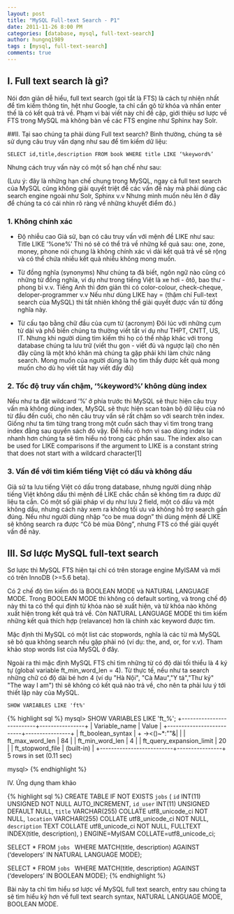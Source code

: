 ```yaml
---
layout: post
title: "MySQL Full-text Search - P1"
date: 2011-11-26 8:00 PM
categories: [database, mysql, full-text-search]
author: hungnq1989
tags : [mysql, full-text-search]
comments: true
---
```


## I.  Full text search là gì?
Nói đơn giản dễ hiểu, full text search (gọi tắt là FTS) là cách tự nhiên nhất để tìm kiếm thông tin, hệt như Google, ta chỉ cần gõ từ khóa và nhấn enter thế là có kết quả trả về. Phạm vi bài viết này chỉ đề cập, giới thiệu sơ lược về FTS trong MySQL mà không bàn về các FTS engine như Sphinx hay Solr.
<!--more-->
##II.  Tại sao chúng ta phải dùng Full text search?
Bình thường, chúng ta sẽ sử dụng câu truy vấn dạng như sau để tìm kiếm dữ liệu:

```SELECT id,title,description FROM book WHERE title LIKE ‘%keyword%’```

Nhưng cách truy vấn này có một số hạn chế như sau:

(Lưu ý: đây là những hạn chế chung trong MySQL, ngay cả full text search của MySQL cũng không giải quyết triệt để các vấn đề này mà phải dùng các search engine ngoài như Solr, Sphinx v.v Nhưng mình muốn nêu lên ở đây để chúng ta có cái nhìn rõ ràng về những khuyết điểm đó.)


### 1.    Không chính xác
- Độ nhiễu cao 
Giả sử, bạn có câu truy vấn với mệnh đề LIKE như sau:
Title LIKE ‘%one%’
Thì nó sẽ có thể trả về những kể quả sau: one, zone, money, phone nói chung là không chính xác vì dải kết quả trả về sẽ rộng và có thể chứa nhiều kết quả nhiễu không mong muốn.

- Từ đồng nghĩa (synonyms)
Như chúng ta đã biết, ngôn ngữ nào cũng có những từ đồng nghĩa, ví dụ như trong tiếng Việt là xe hơi - ôtô, bao thư - phong bì v.v. Tiếng Anh thì đơn giản thì có color-colour, check-cheque, deloper-programmer v.v Nếu như dùng LIKE hay = (thậm chí Full-text search của MySQL) thì tất nhiên không thể giải quyết được vấn từ đồng nghĩa này.

- Từ cấu tạo bằng chữ đầu của cụm từ (acronym)
Đôi lúc với những cụm từ dài và phổ biến chúng ta thường viết tắt ví dụ như THPT, CNTT, US, IT. Nhưng khi người dùng tìm kiếm thì họ có thể nhập khác với trong database chúng ta lưu trữ (viết thu gọn - viết đủ và ngược lại) cho nên đây cũng là một khó khăn mà chúng ta gặp phải khi làm chức năng search. Mong muốn của người dùng là họ tìm thấy được kết quả mong muốn cho dù họ viết tắt hay viết đầy đủ) 

### 2.    Tốc độ truy vấn chậm, ‘%keyword%’ không dùng index
Nếu như ta đặt wildcard ‘%’ ở phía trước thì MySQL sẽ thực hiện câu truy vấn mà không dùng index, MySQL sẽ thực hiện scan toàn bộ dữ liệu của nó từ đầu đến cuối, cho nên câu truy vấn sẽ rất chậm so với search trên index. Giống như ta tìm từng trang trong một cuốn sách thay vì tìm trong trang index đằng sau quyển sách đó vậy. Để hiểu rõ hơn vì sao dùng index lại nhanh hơn chúng ta sẽ tìm hiểu nó trong các phần sau.
The index also can be used for LIKE comparisons if the argument to LIKE is a constant string that does not start with a wildcard character[1]

### 3.    Vấn đề với tìm kiếm tiếng Việt có dấu và không dấu
Giả sử ta lưu tiếng Việt có dấu trong database, nhưng người dùng nhập tiếng Việt không dấu thì mệnh đề LIKE chắc chắn sẽ không tìm ra được dữ liệu ta cần. Có một số giải pháp ví dụ như lưu 2 field, một có dấu và một không dấu, nhưng cách này xem ra không tối ưu và không hỗ trợ search gần đúng. Nếu như người dùng nhập “co be mua dogn” thì dùng mệnh đề LIKE sẽ không search ra được “Cô bé mùa Đông”, nhưng FTS có thể giải quyết vấn đề này.

## III. Sơ lược MySQL full-text search

Sơ lược thì MySQL FTS hiện tại chỉ có trên storage engine MyISAM và mới có trên InnoDB  (>=5.6 beta).

Có 2 chế độ tìm kiếm đó là BOOLEAN MODE và NATURAL LANGUAGE MODE. Trong BOOLEAN MODE thì không có default sorting, và trong chế độ này thì ta có thể qui định từ khóa nào sẽ xuất hiện, và từ khóa nào không xuất hiện trong kết quả trả về. Còn NATURAL LANGUAGE MODE thì tìm kiếm những kết quả thích hợp (relavance) hơn là chính xác keyword được tìm.

Mặc định thì MySQL có một list các stopwords, nghĩa là các từ mà MySQL sẽ bỏ qua không search nếu gặp phải nó (ví dụ: the, and, or, for v.v). Tham khảo stop words list của MySQL ở đây.

Ngoài ra thì mặc định MySQL FTS chỉ tìm những từ có độ dài tối thiểu là 4 ký tự (global variable ft_min_word_len = 4). Từ thực tế, nếu như ta search những chữ có độ dài bé hơn 4 (ví dụ "Hà Nội", "Cà Mau","Y tá","Thư ký" "The way I am") thì sẽ không có kết quả nào trả về, cho nên ta phải lưu ý tới thiết lập này của MySQL.

```SHOW VARIABLES LIKE 'ft%'```

{% highlight sql %}
mysql> SHOW VARIABLES LIKE 'ft_%';
+--------------------------+----------------+
| Variable_name            | Value          |
+--------------------------+----------------+
| ft_boolean_syntax        | + -><()~*:""&| |
| ft_max_word_len          | 84             |
| ft_min_word_len          | 4              |
| ft_query_expansion_limit | 20             |
| ft_stopword_file         | (built-in)     |
+--------------------------+----------------+
5 rows in set (0.11 sec)

mysql>
{% endhighlight %}  

IV. Ứng dụng tham khảo

{% highlight sql %}
CREATE TABLE IF NOT EXISTS `jobs` ( 
  `id` INT(11) UNSIGNED NOT NULL AUTO_INCREMENT, 
  `id_user` INT(11) UNSIGNED DEFAULT NULL, 
  `title` VARCHAR(255) COLLATE utf8_unicode_ci NOT NULL, 
  `location` VARCHAR(255) COLLATE utf8_unicode_ci NOT NULL, 
  `description` TEXT COLLATE utf8_unicode_ci NOT NULL, 
   FULLTEXT INDEX(title, description), 
) ENGINE=MyISAM COLLATE=utf8_unicode_ci;

SELECT * FROM `jobs ` 
WHERE MATCH(title, description) 
AGAINST (‘developers’ IN NATURAL LANGUAGE MODE); 


SELECT * FROM `jobs ` 
WHERE MATCH(title, description) 
AGAINST (‘developers’ IN BOOLEAN MODE);
{% endhighlight %}  

Bài này ta chỉ tìm hiểu sơ lược về MySQL full text search, entry sau chúng ta sẽ tìm hiểu kỹ hơn về full text search syntax, NATURAL LANGUAGE MODE, BOOLEAN MODE.
